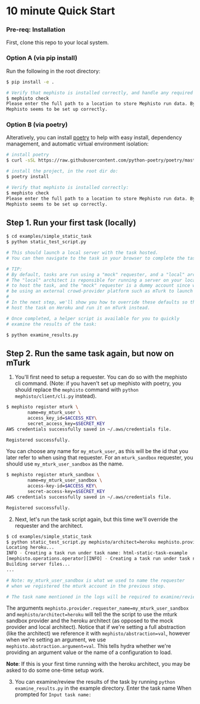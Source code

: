 # 10 minute Quick Start

### Pre-req: Installation

First, clone this repo to your local system.

### Option A (via pip install)
Run the following in the root directory:

```bash
$ pip install -e .

# Verify that mephisto is installed correctly, and handle any required config:
$ mephisto check
Please enter the full path to a location to store Mephisto run data. By default this would be at '/private/home/jju/mephisto/data'. This dir should NOT be on a distributed file store. Press enter to use the default:
Mephisto seems to be set up correctly.
```

### Option B (via poetry)
Alteratively, you can install [poetry](https://github.com/python-poetry/poetry) to help with easy install, dependency management, and automatic virtual environment isolation:

```bash
# install poetry
$ curl -sSL https://raw.githubusercontent.com/python-poetry/poetry/master/get-poetry.py | python

# install the project, in the root dir do:
$ poetry install

# Verify that mephisto is installed correctly:
$ mephisto check
Please enter the full path to a location to store Mephisto run data. By default this would be at '/private/home/jju/mephisto/data'. This dir should NOT be on a distributed file store. Press enter to use the default:
Mephisto seems to be set up correctly.

```

## Step 1. Run your first task (locally)

```bash
$ cd examples/simple_static_task
$ python static_test_script.py

# This should launch a local server with the task hosted.
# You can then navigate to the task in your browser to complete the task.

# TIP:
# By default, tasks are run using a "mock" requester, and a "local" architect.
# The "local" architect is reponsible for running a server on your local machine
# to host the task, and the "mock" requester is a dummy account since we won't
# be using an external crowd-provider platform such as mTurk to launch the task on.
#
# In the next step, we'll show you how to override these defaults so that you can
# host the task on Heroku and run it on mTurk instead.

# Once completed, a helper script is available for you to quickly
# examine the results of the task:

$ python examine_results.py

```

## Step 2. Run the same task again, but now on mTurk

1. You'll first need to setup a requester. You can do so with the mephisto cli command. (Note: if you haven't set up mephisto with poetry, you should replace the `mephisto` command with `python mephisto/client/cli.py` instead).

```bash
$ mephisto register mturk \
        name=my_mturk_user \
        access_key_id=$ACCESS_KEY\
        secret_access_key=$SECRET_KEY
AWS credentials successfully saved in ~/.aws/credentials file.

Registered successfully.
```

You can choose any name for `my_mturk_user`, as this will be the id that you later refer to when using that requester. For an `mturk_sandbox` requester, you should use `my_mturk_user_sandbox` as the name.

```bash
$ mephisto register mturk_sandbox \
        name=my_mturk_user_sandbox \
        access-key-id=$ACCESS_KEY\
        secret-access-key=$SECRET_KEY
AWS credentials successfully saved in ~/.aws/credentials file.

Registered successfully.
```

2. Next, let's run the task script again, but this time we'll override the requester and the architect.

```bash
$ cd examples/simple_static_task
$ python static_test_script.py mephisto/architect=heroku mephisto.provider.requester_name=my_mturk_user_sandbox
Locating heroku...
INFO - Creating a task run under task name: html-static-task-example
[mephisto.operations.operator][INFO] - Creating a task run under task name: html-static-task-example
Building server files...
...

# Note: my_mturk_user_sandbox is what we used to name the requester
# when we registered the mturk account in the previous step.

# The task name mentioned in the logs will be required to examine/review results of the task
```
The arguments `mephisto.provider.requester_name=my_mturk_user_sandbox` and `mephisto/architect=heroku` will tell the the script to use the mturk sandbox provider and the heroku architect (as opposed to the mock provider and local architect). Notice that if we're setting a full abstraction (like the architect) we reference it with `mephisto/abstraction=val`, however when we're setting an argument, we use `mephisto.abstraction.argument=val`. This tells hydra whether we're providing an argument value or the name of a configuration to load.


**Note**: If this is your first time running with the heroku architect, you may be asked to do some one-time setup work.

3. You can examine/review the results of the task by running `python examine_results.py` in the example directory. Enter the task name When prompted for `Input task name:`
